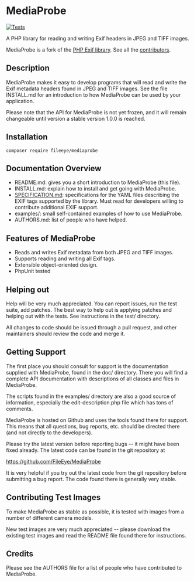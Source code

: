 # MediaProbe

[![Tests](https://github.com/FileEye/MediaProbe/actions/workflows/tests.yml/badge.svg)](https://github.com/FileEye/MediaProbe/actions/workflows/tests.yml)

A PHP library for reading and writing Exif headers in JPEG and TIFF images.

MediaProbe is a fork of the [PHP Exif library](https://github.com/pel/pel). See all
the [contributors](https://github.com/FileEye/MediaProbe/graphs/contributors).


## Description

MediaProbe makes it easy to develop programs that will read and write the Exif
metadata headers found in JPEG and TIFF images.  See the file INSTALL.md for an
introduction to how MediaProbe can be used by your application.

Please note that the API for MediaProbe is not yet frozen, and it will remain
changeable until version a stable version 1.0.0 is reached.


## Installation

```
composer require fileeye/mediaprobe
```


## Documentation Overview

* README.md: gives you a short introduction to MediaProbe (this file).
* INSTALL.md: explain how to install and get going with MediaProbe.
* [SPECIFICATION.md](SPECIFICATION.md): specifications for the YAML files
  describing the EXIF tags supported by the library. Must read for developers
  willing to contribute additional EXIF support.
* examples/: small self-contained examples of how to use MediaProbe.
* AUTHORS.md: list of people who have helped.


## Features of MediaProbe

* Reads and writes Exif metadata from both JPEG and TIFF images.
* Supports reading and writing all Exif tags.
* Extensible object-oriented design.
* PhpUnit tested


## Helping out

Help will be very much appreciated. You can report issues, run the test
suite, add patches. The best way to help out is applying patches and
helping out with the tests. See instructions in the test/ directory.

All changes to code should be issued through a pull request, and other
maintainers should review the code and merge it.


## Getting Support

The first place you should consult for support is the documentation
supplied with MediaProbe, found in the doc/ directory.  There you will find a
complete API documentation with descriptions of all classes and files
in MediaProbe.

The scripts found in the examples/ directory are also a good source of
information, especially the edit-description.php file which has tons
of comments.

MediaProbe is hosted on Github and uses the tools found there for
support.  This means that all questions, bug reports, etc. should be
directed there (and not directly to the developers).

Please try the latest version before reporting bugs -- it might have
been fixed already.  The latest code can be found in the git
repository at

  https://github.com/FileEye/MediaProbe

It is very helpful if you try out the latest code from the git
repository before submitting a bug report. The code found there is
generally very stable.


## Contributing Test Images

To make MediaProbe as stable as possible, it is tested with images from a
number of different camera models.

New test images are very much appreciated -- please download the
existing test images and read the README file found there for
instructions.


## Credits

Please see the AUTHORS file for a list of people who have contributed
to MediaProbe.
